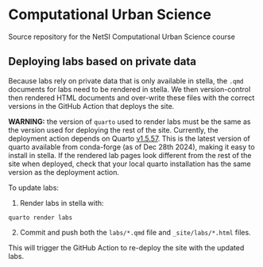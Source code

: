 # Computational Urban Science

Source repository for the NetSI Computational Urban Science course

## Deploying labs based on private data

Because labs rely on private data that is only available in stella, the `.qmd` documents for labs need to be rendered in stella. We then version-control then rendered HTML documents and over-write these files with the correct versions in the GitHub Action that deploys the site. 

**WARNING:** the version of `quarto` used to render labs must be the same as the version used for deploying the rest of the site. Currently, the deployment action depends on Quarto [v1.5.57](https://github.com/SUNLab-NetSI/CUS/blob/10178606213356e41badb8a35e4d9693cdaf574a/.github/workflows/deploy.yml#L35-L38). This is the latest version of quarto available from conda-forge (as of Dec 28th 2024), making it easy to install in stella. If the rendered lab pages look different from the rest of the site when deployed, check that your local quarto installation has the same version as the deployment action.

To update labs:

1. Render labs in stella with:

```
quarto render labs
```

2. Commit and push both the `labs/*.qmd` file and `_site/labs/*.html` files. 

This will trigger the GitHub Action to re-deploy the site with the updated labs.
